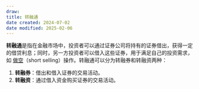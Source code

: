```yaml
---
draw:
title: 转融通
date created: 2024-07-02
date modified: 2025-02-06
---
```

**转融通**是指在金融市场中，投资者可以通过证券公司将持有的证券借出，获得一定的借贷利息；同时，另一方投资者可以借入这些证券，用于满足自己的投资需求，如 [做空](做空.md)（short selling）操作。转融通可以分为转融券和转融资两种：

1. **转融券**：借出和借入证券的交易活动。
2. **转融资**：通过借入资金购买证券的交易活动。
